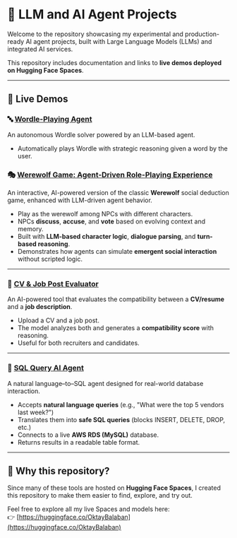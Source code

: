 # 🧠 LLM and AI Agent Projects

Welcome to the repository showcasing my experimental and production-ready AI agent projects, built with Large Language Models (LLMs) and integrated AI services.

This repository includes documentation and links to **live demos deployed on Hugging Face Spaces**.

---

## 🔗 Live Demos

### 🔤 [Wordle-Playing Agent](https://huggingface.co/spaces/OktayBalaban/Wordle_Playing_Agent)

An autonomous Wordle solver powered by an LLM-based agent.

- Automatically plays Wordle with strategic reasoning given a word by the user.

### 🎭 [Werewolf Game: Agent-Driven Role-Playing Experience](https://huggingface.co/spaces/OktayBalaban/Werewolf_Game)

An interactive, AI-powered version of the classic **Werewolf** social deduction game, enhanced with LLM-driven agent behavior.

- Play as the werewolf among NPCs with different characters.
- NPCs **discuss**, **accuse**, and **vote** based on evolving context and memory.
- Built with **LLM-based character logic**, **dialogue parsing**, and **turn-based reasoning**.
- Demonstrates how agents can simulate **emergent social interaction** without scripted logic.

---

### 📄 [CV & Job Post Evaluator](https://huggingface.co/spaces/OktayBalaban/CV_JobPost_Evaluator)

An AI-powered tool that evaluates the compatibility between a **CV/resume** and a **job description**.

- Upload a CV and a job post.
- The model analyzes both and generates a **compatibility score** with reasoning.
- Useful for both recruiters and candidates.

---

### 🧮 [SQL Query AI Agent](https://huggingface.co/spaces/OktayBalaban/Okt.ai?logs=container)

A natural language–to–SQL agent designed for real-world database interaction.

- Accepts **natural language queries** (e.g., "What were the top 5 vendors last week?")
- Translates them into **safe SQL queries** (blocks INSERT, DELETE, DROP, etc.)
- Connects to a live **AWS RDS (MySQL)** database.
- Returns results in a readable table format.

---

## 📌 Why this repository?

Since many of these tools are hosted on **Hugging Face Spaces**, I created this repository to make them easier to find, explore, and try out.

Feel free to explore all my live Spaces and models here:  
👉 [https://huggingface.co/OktayBalaban](https://huggingface.co/OktayBalaban)
